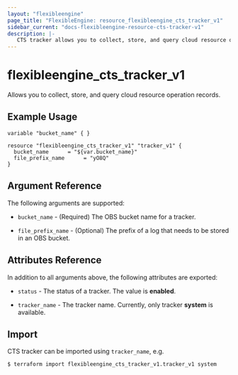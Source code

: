 ```yaml
---
layout: "flexibleengine"
page_title: "FlexibleEngine: resource_flexibleengine_cts_tracker_v1"
sidebar_current: "docs-flexibleengine-resource-cts-tracker-v1"
description: |-
   CTS tracker allows you to collect, store, and query cloud resource operation records and use these records for security analysis, compliance auditing, resource tracking, and fault locating.
---
```


# flexibleengine_cts_tracker_v1

Allows you to collect, store, and query cloud resource operation records.

## Example Usage

 ```hcl
 variable "bucket_name" { }
 
 resource "flexibleengine_cts_tracker_v1" "tracker_v1" {
   bucket_name      = "${var.bucket_name}"
   file_prefix_name      = "yO8Q"
 }

 ```
## Argument Reference
The following arguments are supported:

* `bucket_name` - (Required) The OBS bucket name for a tracker.

* `file_prefix_name` - (Optional) The prefix of a log that needs to be stored in an OBS bucket. 


## Attributes Reference
In addition to all arguments above, the following attributes are exported:

* `status` - The status of a tracker. The value is **enabled**.

* `tracker_name` - The tracker name. Currently, only tracker **system** is available.


## Import

CTS tracker can be imported using  `tracker_name`, e.g.

```
$ terraform import flexibleengine_cts_tracker_v1.tracker_v1 system
```





